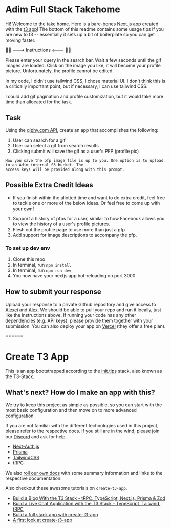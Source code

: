 # Adim Full Stack Takehome

Hi! Welcome to the take home. Here is a bare-bones [Next.js](nextjs.org/) app created with the [t3 app](https://create.t3.gg/)! The bottom of this readme contains some usage tips if you are new to t3 -- essentially it sets up a bit of boilerplate so you can get moving faster.

👩‍💻 ---> Instructions <--- 🧑‍💻

Please enter your query in the search bar.
Wait a few seconds until the gif images are loaded.
Click on the image you like, it will become your profile picture.
Unfortunately, the profile cannot be edited.

In my code, I didn't use tailwind CSS, I chose material UI. I don't think this is a critically important point, but if necessary, I can use tailwind CSS.

I could add gif pagination and profile customization, but it would take more time than allocated for the task.


## Task

Using the [giphy.com API](https://developers.giphy.com/), create an app that accomplishes the following:

1. User can search for a gif
2. User can select a gif from search results
3. Clicking submit will save the gif as a user's PFP (profile pic)

```
How you save the pfp image file is up to you. One option is to upload to an Adim internal S3 bucket. The
access keys will be provided along with this prompt.
```

## Possible Extra Credit Ideas

- If you finish within the allotted time and want to do extra credit, feel free to tackle one or more of the below ideas. Or feel free to come up with your own!

1. Support a history of pfps for a user, similar to how Facebook allows you to view the history of a user's profile pictures.
2. Flesh out the profile page to use more than just a pfp
3. Add support for image descriptions to accompany the pfp.

### To set up dev env

1. Clone this repo
2. In terminal, run `npm install`
3. In terminal, run `npm run dev`
4. You now have your nextjs app hot-reloading on port 3000

## How to submit your response

Upload your response to a private Github repository and give access to [Alexei](https://github.com/amihalopoulos) and [Alex](https://github.com/aloukissas/). We should be able to pull your repo and run it locally, just like the instructions above. If running your code has any other dependencies (e.g. API keys), please provide them together with your submission. You can also deploy your app on [Vercel](vercel.com/) (they offer a free plan).

======

# Create T3 App

This is an app bootstrapped according to the [init.tips](https://init.tips) stack, also known as the T3-Stack.

## What's next? How do I make an app with this?

We try to keep this project as simple as possible, so you can start with the most basic configuration and then move on to more advanced configuration.

If you are not familiar with the different technologies used in this project, please refer to the respective docs. If you still are in the wind, please join our [Discord](https://t3.gg/discord) and ask for help.

- [Next-Auth.js](https://next-auth.js.org)
- [Prisma](https://prisma.io)
- [TailwindCSS](https://tailwindcss.com)
- [tRPC](https://trpc.io)

We also [roll our own docs](https://beta.create.t3.gg) with some summary information and links to the respective documentation.

Also checkout these awesome tutorials on `create-t3-app`.

- [Build a Blog With the T3 Stack - tRPC, TypeScript, Next.js, Prisma & Zod](https://www.youtube.com/watch?v=syEWlxVFUrY)
- [Build a Live Chat Application with the T3 Stack - TypeScript, Tailwind, tRPC](https://www.youtube.com/watch?v=dXRRY37MPuk)
- [Build a full stack app with create-t3-app](https://www.nexxel.dev/blog/ct3a-guestbook)
- [A first look at create-t3-app](https://dev.to/ajcwebdev/a-first-look-at-create-t3-app-1i8f)
